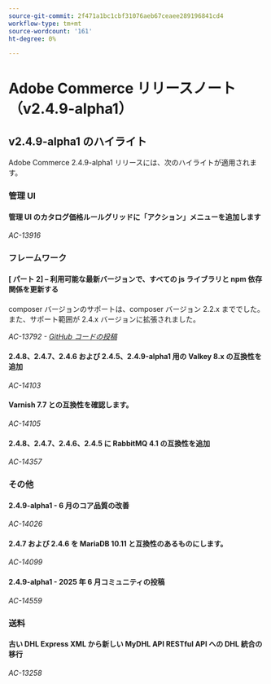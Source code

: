 ```yaml
---
source-git-commit: 2f471a1bc1cbf31076aeb67ceaee289196841cd4
workflow-type: tm+mt
source-wordcount: '161'
ht-degree: 0%

---
```

# Adobe Commerce リリースノート（v2.4.9-alpha1）

## v2.4.9-alpha1 のハイライト

Adobe Commerce 2.4.9-alpha1 リリースには、次のハイライトが適用されます。

### 管理 UI

#### 管理 UI のカタログ価格ルールグリッドに「アクション」メニューを追加します

_AC-13916_

### フレームワーク

#### [ パート 2] – 利用可能な最新バージョンで、すべての js ライブラリと npm 依存関係を更新する

composer バージョンのサポートは、composer バージョン 2.2.x まででした。 また、サポート範囲が 2.4.x バージョンに拡張されました。

_AC-13792 - [GitHub コードの投稿 ](https://github.com/magento/magento2/commit/19844aa0)_

#### 2.4.8、2.4.7、2.4.6 および 2.4.5、2.4.9-alpha1 用の Valkey 8.x の互換性を追加

_AC-14103_

#### Varnish 7.7 との互換性を確認します。

_AC-14105_

#### 2.4.8、2.4.7、2.4.6、2.4.5 に RabbitMQ 4.1 の互換性を追加

_AC-14357_

### その他

#### 2.4.9-alpha1 - 6 月のコア品質の改善

_AC-14026_

#### 2.4.7 および 2.4.6 を MariaDB 10.11 と互換性のあるものにします。

_AC-14099_

#### 2.4.9-alpha1 - 2025 年 6 月コミュニティの投稿

_AC-14559_

### 送料

#### 古い DHL Express XML から新しい MyDHL API RESTful API への DHL 統合の移行

_AC-13258_
